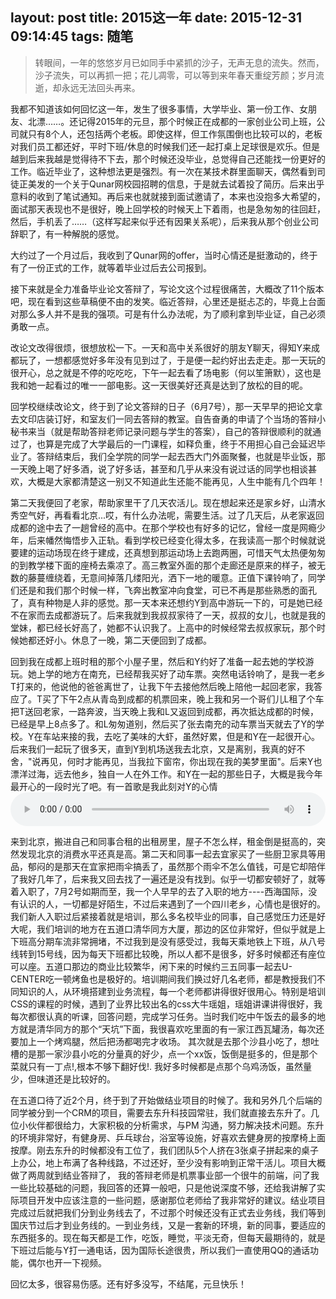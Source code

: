 layout: post
title: 2015这一年
date: 2015-12-31 09:14:45
tags: 随笔
---
> 转眼间，一年的悠悠岁月已如同手中紧抓的沙子，无声无息的流失。然而，沙子流失，可以再抓一把；花儿凋零，可以等到来年春天重绽芳颜；岁月流逝，却永远无法回头再来。

我都不知道该如何回忆这一年，发生了很多事情，大学毕业、第一份工作、女朋友、北漂……。还记得2015年的元旦，那个时候正在成都的一家创业公司上班，公司就只有8个人，还包括两个老板。即使这样，但工作氛围倒也比较可以的，老板对我们员工都还好，平时下班/休息的时候我们还一起打桌上足球很是欢乐。但是越到后来我越是觉得待不下去，那个时候还没毕业，总觉得自己还能找一份更好的工作。临近毕业了，这种想法更是强烈。有一次在某技术群里面聊天，偶然看到司徒正美发的一个关于Qunar网校园招聘的信息，于是就去试着投了简历。后来出乎意料的收到了笔试通知。再后来也就就接到面试邀请了，本来也没抱多大希望的，面试那天表现也不是很好，晚上回学校的时候天上下着雨，也是急匆匆的往回赶，然后，手机丢了……（这样写起来似乎还有因果关系呢），后来我从那个创业公司辞职了，有一种解脱的感觉。

<!-- more -->

大约过了一个月过后，我收到了Qunar网的offer，当时心情还是挺激动的，终于有了一份正式的工作，就等着毕业过后去公司报到。

接下来就是全力准备毕业论文答辩了，写论文这个过程很痛苦，大概改了11个版本吧，现在看到这些草稿便不由的发笑。临近答辩，心里还是挺忐忑的，毕竟上台面对那么多人并不是我的强项。可是有什么办法呢，为了顺利拿到毕业证，自己必须勇敢一点。

改论文改得很烦，很想放松一下。一天和高中关系很好的朋友Y聊天，得知Y来成都玩了，一想都感觉好多年没有见到过了，于是便一起约好出去走走。那一天玩的很开心，总之就是不停的吃吃吃，下午一起去看了场电影（何以笙箫默），这也是我和她一起看过的唯一一部电影。这一天很美好还真是达到了放松的目的呢。

回学校继续改论文，终于到了论文答辩的日子（6月7号），那一天早早的把论文拿去文印店装订好，和室友们一同去答辩的教室。自告奋勇的申请了个当场的答辩小秘书来当（就是帮助答辩老师记录问题与学生的答案），自己的答辩很顺利的就通过了，也算是完成了大学最后的一门课程，如释负重，终于不用担心自己会延迟毕业了。答辩结束后，我们全学院的同学一起去西大门外面聚餐，也就是毕业饭，那一天晚上喝了好多酒，说了好多话，甚至和几乎从来没有说过话的同学也相谈甚欢，大概是大家都清楚这一别又不知道此生还能不能再见，人生中能有几个四年！

第二天我便回了老家，帮助家里干了几天农活儿。现在想起来还是家乡好，山清水秀空气好，再看看北京...哎，有什么办法呢，需要生活。过了几天后，从老家返回成都的途中去了一趟曾经的高中。在那个学校也有好多的记忆，曾经一度是网瘾少年，后来幡然悔悟步入正轨。看到学校已经变化得太多，在我读高一那个时候就说要建的运动场现在终于建成，还真想到那运动场上去跑两圈，可惜天气太热便匆匆的到教学楼下面的座椅去乘凉了。高三教室外面的那个走廊还是原来的样子，被无数的藤蔓缠绕着，无意间掉落几缕阳光，洒下一地的暖意。正值下课铃响了，同学们还是和我们那个时候一样，飞奔出教室冲向食堂，可已不再是那些熟悉的面孔了，真有种物是人非的感觉。那一天本来还想约Y到高中游玩一下的，可是她已经不在家而去成都游玩了。后来我就到我叔叔家待了一天，叔叔的女儿，也就是我的堂妹，都已经长好高了，她都不认识我了。上高中的时候经常去叔叔家玩，那个时候她都还好小。休息了一晚，第二天便回到了成都。

回到我在成都上班时租的那个小屋子里，然后和Y约好了准备一起去她的学校游玩。她上学的地方在南充，已经帮我买好了动车票。突然电话铃响了，是我一老乡T打来的，他说他的爸爸离世了，让我下午去接他然后晚上陪他一起回老家，我答应了。T买了下午2点从青岛到成都的机票回来，晚上我和另一个哥们儿L租了个车把T送回老家，一路奔波，当天晚上我和L又返回到成都，再次抵达成都的时候，已经是早上8点多了。和L匆匆道别，然后买了张去南充的动车票当天就去了Y的学校。Y在车站来接的我，去吃了美味的大虾，虽然好累，但是和Y在一起很开心。后来我们一起玩了很多天，直到Y到机场送我去北京，又是离别，我真的好不舍，"说再见，何时才能再见，当我拉下窗帘，你出现在我的美梦里面"。后来Y也漂洋过海，远去他乡，独自一人在外工作。和Y在一起的那些日子，大概是我今年最开心的一段时光了吧。有一首歌是我此刻对Y的心情
<audio style="width:100%" controls="controls" src="http://sc1.111ttt.com:8282/2015/5/12m/05/105051259240.m4a"></audio>

来到北京，搬进自己和同事合租的出租房里，屋子不怎么样，租金倒是挺高的，突然发现北京的消费水平还真是高。第二天和同事一起去宜家买了一些厨卫家具等用品，郁闷的是那天在宜家把雨伞搞丢了，虽然那个雨伞不怎么值钱，可是它却陪伴了我好几年了，后来我又回去找了一遍还是没有找到。似乎一切都安顿好了，就等着入职了，7月2号如期而至，我一个人早早的去了入职的地方----西海国际，没有认识的人，一切都是好陌生，不过后来遇到了一个四川老乡，心情也是很好的。我们新人入职过后紧接着就是培训，那么多名校毕业的同事，自己感觉压力还是好大呢，我们培训的地方在五道口清华同方大厦，那边的区位非常好，但似乎就是上下班高分期车流非常拥堵，不过我到是没有感受过，我每天乘地铁上下班，从八号线转到15号线，因为每天下班都比较晚，所以人都不是很多，好多时候都还有座位可以座。五道口那边的商业比较繁华，闲下来的时候约三五同事一起去U-CENTER吃一顿烤鱼也是极好的。培训期间我们换过好几名老师，都是教授我们不同知识的人，从环境搭建到业务流程，每一个老师都讲得很好很用心。特别是培训CSS的课程的时候，遇到了业界比较出名的css大牛瑶姐，瑶姐讲课讲得很好，我每次都很认真的听课，回答问题，完成学习任务。当时我们吃中午饭去的最多的地方就是清华同方的那个“天坑”下面，我很喜欢吃里面的有一家江西瓦罐汤，每次还要加上一个烤鸡腿，然后把汤都喝完才收场。 其次就是去那个沙县小吃了，想吐槽的是那一家沙县小吃的分量真的好少，点一个xx饭，饭倒是挺多的，但是那个菜就只有一丁点!,根本不够下翻好伐!. 我好多时候都是点那个乌鸡汤饭，虽然量少，但味道还是比较好的。

在五道口待了近2个月，终于到了开始做结业项目的时候了。我和另外几个后端的同学被分到一个CRM的项目，需要去东升科技园常驻，我们就直接去东升了。几位小伙伴都很给力，大家积极的分析需求，与PM 沟通，努力解决技术问题。东升的环境非常好，有健身房、乒乓球台，浴室等设施，好喜欢去健身房的按摩椅上面按摩。刚去东升的时候都没有工位了，我们团队5个人挤在3张桌子拼起来的桌子上办公，地上布满了各种线路，不过还好，至少没有影响到正常干活儿。项目大概做了两周就到结业答辩了， 我的答辩老师是机票事业部一个很牛的前端，问了我一些比较基础的问题，我回答的还算一般吧，只是他说深度不够，还给我讲解了实际项目开发中应该注意的一些问题，感谢那位老师给了我非常好的建议。结业项目完成过后就把我们分到业务线去了，不过那个时候还没有正式去业务线，我们等到国庆节过后才到业务线的。一到业务线，又是一套新的环境，新的同事，要适应的东西挺多的。现在每天都是工作，吃饭，睡觉，平淡无奇，但每天最期待的，就是下班过后能与Y打一通电话，因为国际长途很贵，所以我们一直使用QQ的通话功能，偶尔也开一下视频。 

回忆太多，很容易伤感。还有好多没写，不结尾，元旦快乐！

